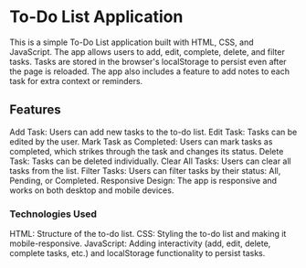 # To-Do List Application

This is a simple To-Do List application built with HTML, CSS, and JavaScript. The app allows users to add, edit, complete, delete, and filter tasks. Tasks are stored in the browser's localStorage to persist even after the page is reloaded. The app also includes a feature to add notes to each task for extra context or reminders.

## Features
Add Task: Users can add new tasks to the to-do list.
Edit Task: Tasks can be edited by the user.
Mark Task as Completed: Users can mark tasks as completed, which strikes through the task and changes its status.
Delete Task: Tasks can be deleted individually.
Clear All Tasks: Users can clear all tasks from the list.
Filter Tasks: Users can filter tasks by their status: All, Pending, or Completed.
Responsive Design: The app is responsive and works on both desktop and mobile devices.

### Technologies Used
HTML: Structure of the to-do list.
CSS: Styling the to-do list and making it mobile-responsive.
JavaScript: Adding interactivity (add, edit, delete, complete tasks, etc.) and localStorage functionality to persist tasks.
